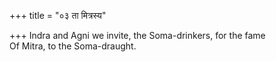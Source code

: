 +++
title = "०३ ता मित्रस्य"

+++
Indra and Agni we invite, the Soma-drinkers, for the fame  
     Of Mitra, to the Soma-draught.